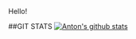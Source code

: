 
Hello!


##GIT STATS
[![Anton's github stats](https://github-readme-stats.vercel.app/api?username=AntonProLysenko&count_private=true&show_icons=true&theme=radical&hide_rank=false)](https://github.com/anuraghazra/github-readme-stats)
